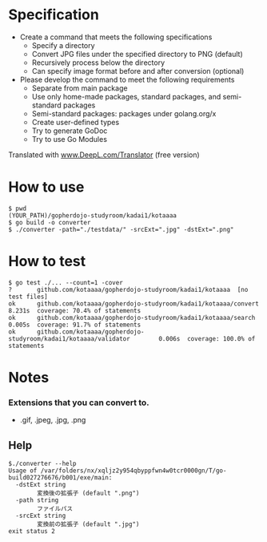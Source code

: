 # Specification
- Create a command that meets the following specifications
  - Specify a directory
  - Convert JPG files under the specified directory to PNG (default)
  - Recursively process below the directory
  - Can specify image format before and after conversion (optional)
- Please develop the command to meet the following requirements
  - Separate from main package
  - Use only home-made packages, standard packages, and semi-standard packages
  - Semi-standard packages: packages under golang.org/x
  - Create user-defined types
  - Try to generate GoDoc
  - Try to use Go Modules

Translated with www.DeepL.com/Translator (free version)

# How to use
```
$ pwd
(YOUR_PATH)/gopherdojo-studyroom/kadai1/kotaaaa
$ go build -o converter
$ ./converter -path="./testdata/" -srcExt=".jpg" -dstExt=".png"
```

# How to test
```
$ go test ./... --count=1 -cover
?       github.com/kotaaaa/gopherdojo-studyroom/kadai1/kotaaaa  [no test files]
ok      github.com/kotaaaa/gopherdojo-studyroom/kadai1/kotaaaa/convert  8.231s  coverage: 70.4% of statements
ok      github.com/kotaaaa/gopherdojo-studyroom/kadai1/kotaaaa/search   0.005s  coverage: 91.7% of statements
ok      github.com/kotaaaa/gopherdojo-studyroom/kadai1/kotaaaa/validator        0.006s  coverage: 100.0% of statements
```

# Notes 
### Extensions that you can convert to.
- .gif, .jpeg, .jpg, .png

## Help
```
$./converter --help
Usage of /var/folders/nx/xqljz2y954qbyppfwn4w0tcr0000gn/T/go-build027276676/b001/exe/main:
  -dstExt string
        変換後の拡張子 (default ".png")
  -path string
        ファイルパス
  -srcExt string
        変換前の拡張子 (default ".jpg")
exit status 2
```

